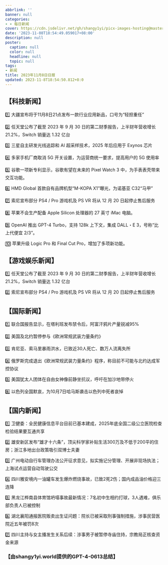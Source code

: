 ```yaml
---
abbrlink: ''
banner: null
categories:
- - 每日新闻
cover: https://cdn.jsdelivr.net/gh/shangy1yi/picx-images-hosting@master/xw.1a15yyeng45c.webp
date: '2023-11-08T18:54:49.059017+08:00'
description: null
poster:
  caption: null
  color: null
  headline: null
  topic: null
tags:
- 新闻
title: 2023年11月8日日报
updated: 2023-11-8T18:54:50.812+8:0
---
```

## 【科技新闻】

1️⃣ 大疆宣布将于11月8日21点发布一款行业应用新品，口号为“轻担重任”

2️⃣ 任天堂公布了截至 2023 年 9 月 30 日的第二财季报告，上半财年营收增长 21.2%，Switch 销量达 1.32 亿台

3️⃣ 三星自主研发光线追踪和 AI 超采样技术，2025 年后应用于 Exynos 芯片

4️⃣ 多家手机厂商取消 5G 开关设置，为运营商统一要求，提高用户的 5G 使用率

5️⃣ 谷歌一项新专利显示，谷歌有望在未来的 Pixel Watch 3 中，为手表表壳带来交互功能。

6️⃣ HMD Global 首款自有品牌机型“M-KOPA X1”曝光，为诺基亚 C32“马甲”

7️⃣ 索尼宣布部分 PS4 / Pro 游戏机及 PS VR 将从 12 月 20 日起停止售后服务

8️⃣ 苹果不会生产配备 Apple Silicon 处理器的 27 英寸 iMac 电脑。

9️⃣ OpenAI 推出 GPT-4 Turbo，支持 128k 上下文，集成 DALL・E 3，号称“比上代便宜 2/3”。

🔟 苹果升级 Logic Pro 和 Final Cut Pro，增加了多项新功能。

## 【游戏娱乐新闻】

1️⃣ 任天堂公布了截至 2023 年 9 月 30 日的第二财季报告，上半财年营收增长 21.2%，Switch 销量达 1.32 亿台

2️⃣ 索尼宣布部分 PS4 / Pro 游戏机及 PS VR 将从 12 月 20 日起停止售后服务

## 【国际新闻】

1️⃣ 联合国报告显示，在塔利班发布禁令后，阿富汗鸦片产量锐减95%

2️⃣ 美国及北约暂停参与《欧洲常规武装力量条约》

3️⃣ 肯尼亚、索马里暴雨洪水，已致近30人死亡、数万人流离失所

4️⃣ 俄罗斯完成退出《欧洲常规武装力量条约》程序，称目前不可能与北约达成军控协议

5️⃣ 美国犹太人团体在自由女神像前静坐抗议，呼吁在加沙地带停火

6️⃣ 以色列全国默哀，为10月7日哈马斯袭击以色列中死者哀悼

## 【国内新闻】

1️⃣ 卫健委：全民健康信息平台目前已基本建成，2025年底全国二级公立医院检查检验结果要互通共享

2️⃣ 雄安新区发布“雄才十六条”，顶尖科学家补贴生活300万及不低于200平的住房；浙江多地出台政策吸引双博士夫妻

3️⃣ 广州电动自行车管理办法公开征求意见，拟实施记分管理、开展非现场执法；上海试点运营自动驾驶公交

4️⃣ 四川雅安境内一油罐车发生爆炸燃烧事故，已致2死2伤；国内成品油价格迎三连降

5️⃣ 黑龙江桦南县体育馆坍塌事故最新情况：7名初中生相约打球，3人遇难，俱乐部负责人已被控制

6️⃣ 湖北襄阳通报医院贩卖出生证问题：院长已被采取刑事强制措施，涉事民营医院近五年被罚8次

7️⃣ 四川主持与女主播发生关系后续：涉事男子被暂停寺庙住持，宗教局正核查资金来源

### 【由shangy1yi.world提供的GPT-4-0613总结】
